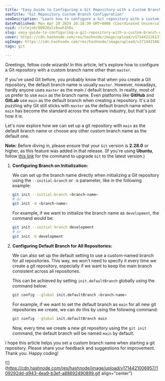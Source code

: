 ```yaml
---
title: "Easy Guide to Configuring a Git Repository with a Custom Branch Name"
seoTitle: "Git Repository Custom Branch Configuration"
seoDescription: "Learn how to configure a Git repository with a custom branch name like 'main' instead of 'master'"
datePublished: Mon Apr 29 2024 20:18:39 GMT+0000 (Coordinated Universal Time)
cuid: clvlejnbr00020alc6uwh1h0u
slug: easy-guide-to-configuring-a-git-repository-with-a-custom-branch-name
cover: https://cdn.hashnode.com/res/hashnode/image/upload/v1714421261370/effd829f-0ad1-4706-815b-49cc52f01ee4.png
ogImage: https://cdn.hashnode.com/res/hashnode/image/upload/v1714421863187/4ebde5b8-898d-4954-bff9-ba560c3bf524.png
tags: git

---
```


Greetings, fellow code wizards! In this article, let's explore how to configure a Git repository with a custom branch name other than `master`.

If you've used Git before, you probably know that when you create a Git repository, the default branch name is usually `master`. However, nowadays, hardly anyone uses `master` as the main / default branch. In reality, most of us prefer to use `main` as the branch name. Even platforms like **GitHub** and **GitLab** use `main` as the default branch when creating a repository. It's a bit puzzling why Git still sticks with `master` as the default branch name when `main` has become the standard across the software industry, but that's just how it is.

Let's now explore how we can set up a git repository with `main` as the default branch name or choose any other custom branch name as the default one.

**Note:** Before diving in, please ensure that your `Git` version is **2.28.0** or higher, as this feature was added in that release. (If you're using **Ubuntu**, follow [this link](https://gist.github.com/dushmanta05/d03e6eef3c77d76bf8d65b5d892e52b6) for the command to upgrade `Git` to the latest version.)

1. **Configuring Branch on Initialization:**
    
    We can set up the branch name directly when initializing a Git repository using the `--initial-branch` or `-b` parameter, like in the following example:
    
    ```bash
    git init --initial-branch <branch-name>
    # or
    git init -b <branch-name>
    ```
    
    For example, if we want to initialize the branch name as `development`, the command would be:
    
    ```bash
    git init --initial-branch development
    # or
    git init -b development
    ```
    
2. **Configuring Default Branch for All Repositories:**
    
    We can also set up the default setting to use a custom-named branch for all repositories. This way, we won't need to specify it every time we create a git repository, especially if we want to keep the main branch consistent across all repositories.
    
    This can be achieved by setting `init.defaultBranch` globally using the command below:
    
    ```bash
    git config --global init.defaultBranch <branch-name>
    ```
    
    For example, if we want to set the default branch as `main` for all new git repositories we create, we can do this by using the following command:
    
    ```bash
    git config --global init.defaultBranch main
    ```
    
    Now, every time we create a new git repository using the `git init` command, the default branch will be named `main` by default.
    

I hope this article helps you set a custom branch name when starting a git repository. Please share your feedback and suggestions for improvement. Thank you. Happy coding!

![](https://cdn.hashnode.com/res/hashnode/image/upload/v1714421006957/109292dd-d943-4ea9-b3ef-a88692490899.gif align="center")